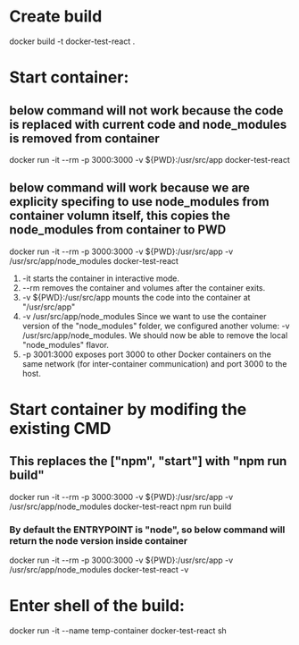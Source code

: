 # Create build

docker build -t docker-test-react .

# Start container:

## below command will not work because the code is replaced with current code and node_modules is removed from container

docker run -it --rm -p 3000:3000 -v ${PWD}:/usr/src/app docker-test-react

## below command will work because we are explicity specifing to use node_modules from container volumn itself, this copies the node_modules from container to PWD

docker run -it --rm -p 3000:3000 -v ${PWD}:/usr/src/app -v /usr/src/app/node_modules docker-test-react

1. -it starts the container in interactive mode.
1. --rm removes the container and volumes after the container exits.
1. -v ${PWD}:/usr/src/app mounts the code into the container at "/usr/src/app"
1. -v /usr/src/app/node_modules
   Since we want to use the container version of the "node_modules" folder, we configured another volume: -v /usr/src/app/node_modules. We should now be able to remove the local "node_modules" flavor.
1. -p 3001:3000 exposes port 3000 to other Docker containers on the same network (for inter-container communication) and port 3000 to the host.

# Start container by modifing the existing CMD

## This replaces the ["npm", "start"] with "npm run build"

docker run -it --rm -p 3000:3000 -v ${PWD}:/usr/src/app -v /usr/src/app/node_modules docker-test-react npm run build

### By default the ENTRYPOINT is "node", so below command will return the node version inside container

docker run -it --rm -p 3000:3000 -v ${PWD}:/usr/src/app -v /usr/src/app/node_modules docker-test-react -v

# Enter shell of the build:

docker run -it --name temp-container docker-test-react sh
